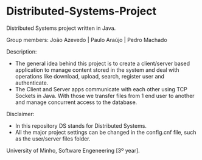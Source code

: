 # Distributed-Systems-Project

Distributed Systems project written in Java.

Group members: João Azevedo | Paulo Araújo | Pedro Machado

Description:

* The general idea behind this project is to create a client/server based application to manage content stored in the system and deal with operations like download, upload, search, register user and authenticate.
* The Client and Server apps communicate with  each other using TCP Sockets in Java. With those we transfer files from 1 end user to another and manage concurrent access to the database.

Disclaimer: 

* In this repository DS stands for Distributed Systems.
* All the major project settings can be changed in the config.cnf file, such as the user/server files folder.

University of Minho, Software Engeneering [3º year].
